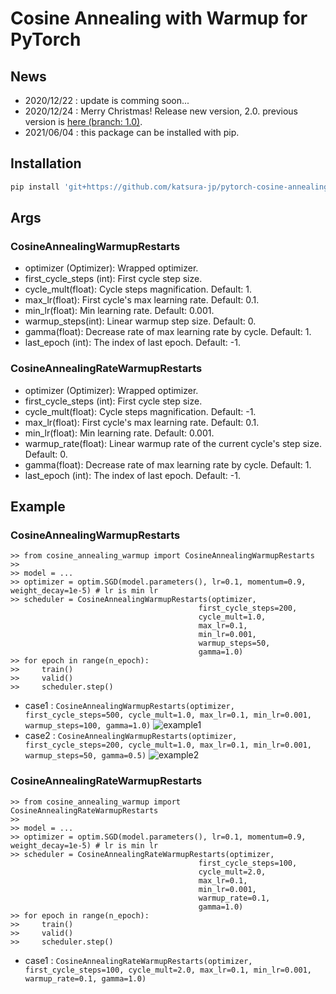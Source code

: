 # Cosine Annealing with Warmup for PyTorch

## News
- 2020/12/22 : update is comming soon...
- 2020/12/24 : Merry Christmas! Release new version, 2.0. previous version is [here (branch: 1.0)](https://github.com/katsura-jp/pytorch-cosine-annealing-with-warmup/tree/1.0).
- 2021/06/04 : this package can be installed with pip.

## Installation
```bash
pip install 'git+https://github.com/katsura-jp/pytorch-cosine-annealing-with-warmup'
```

## Args
### CosineAnnealingWarmupRestarts
- optimizer (Optimizer): Wrapped optimizer.
- first_cycle_steps (int): First cycle step size.
- cycle_mult(float): Cycle steps magnification. Default: 1.
- max_lr(float): First cycle's max learning rate. Default: 0.1.
- min_lr(float): Min learning rate. Default: 0.001.
- warmup_steps(int): Linear warmup step size. Default: 0.
- gamma(float): Decrease rate of max learning rate by cycle. Default: 1.
- last_epoch (int): The index of last epoch. Default: -1.

### CosineAnnealingRateWarmupRestarts
- optimizer (Optimizer): Wrapped optimizer.
- first_cycle_steps (int): First cycle step size.
- cycle_mult(float): Cycle steps magnification. Default: -1.
- max_lr(float): First cycle's max learning rate. Default: 0.1.
- min_lr(float): Min learning rate. Default: 0.001.
- warmup_rate(float): Linear warmup rate of the current cycle's step size. Default: 0.
- gamma(float): Decrease rate of max learning rate by cycle. Default: 1.
- last_epoch (int): The index of last epoch. Default: -1.

## Example
### CosineAnnealingWarmupRestarts
```
>> from cosine_annealing_warmup import CosineAnnealingWarmupRestarts
>>
>> model = ...
>> optimizer = optim.SGD(model.parameters(), lr=0.1, momentum=0.9, weight_decay=1e-5) # lr is min lr
>> scheduler = CosineAnnealingWarmupRestarts(optimizer,
                                          first_cycle_steps=200,
                                          cycle_mult=1.0,
                                          max_lr=0.1,
                                          min_lr=0.001,
                                          warmup_steps=50,
                                          gamma=1.0)
>> for epoch in range(n_epoch):
>>     train()
>>     valid()
>>     scheduler.step()
```

- case1 : `CosineAnnealingWarmupRestarts(optimizer, first_cycle_steps=500, cycle_mult=1.0, max_lr=0.1, min_lr=0.001, warmup_steps=100, gamma=1.0)`
![example1](./src/plot001.png "example1")
- case2 : `CosineAnnealingWarmupRestarts(optimizer, first_cycle_steps=200, cycle_mult=1.0, max_lr=0.1, min_lr=0.001, warmup_steps=50, gamma=0.5)`
![example2](./src/plot002.png "example2")

### CosineAnnealingRateWarmupRestarts
```
>> from cosine_annealing_warmup import CosineAnnealingRateWarmupRestarts
>>
>> model = ...
>> optimizer = optim.SGD(model.parameters(), lr=0.1, momentum=0.9, weight_decay=1e-5) # lr is min lr
>> scheduler = CosineAnnealingRateWarmupRestarts(optimizer,
                                          first_cycle_steps=100,
                                          cycle_mult=2.0,
                                          max_lr=0.1,
                                          min_lr=0.001,
                                          warmup_rate=0.1,
                                          gamma=1.0)
>> for epoch in range(n_epoch):
>>     train()
>>     valid()
>>     scheduler.step()
```
- case1 : `CosineAnnealingRateWarmupRestarts(optimizer, first_cycle_steps=100, cycle_mult=2.0, max_lr=0.1, min_lr=0.001, warmup_rate=0.1, gamma=1.0)`
